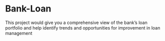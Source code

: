 # Bank-Loan
This project would give you a comprehensive view of the bank’s loan portfolio and help identify trends and opportunities for improvement in loan management
